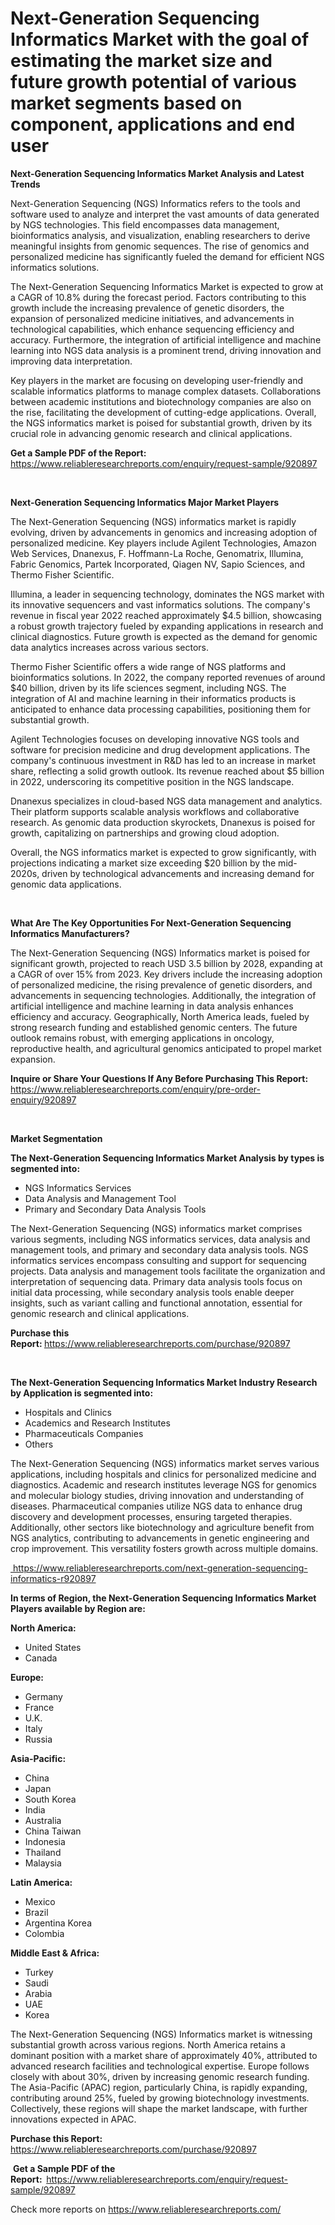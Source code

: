 <p><h1>Next-Generation Sequencing Informatics Market with the goal of estimating the market size and future growth potential of various market segments based on component, applications and end user</h1></p><p><strong>Next-Generation Sequencing Informatics Market Analysis and Latest Trends</strong></p>
<p><p>Next-Generation Sequencing (NGS) Informatics refers to the tools and software used to analyze and interpret the vast amounts of data generated by NGS technologies. This field encompasses data management, bioinformatics analysis, and visualization, enabling researchers to derive meaningful insights from genomic sequences. The rise of genomics and personalized medicine has significantly fueled the demand for efficient NGS informatics solutions.</p><p>The Next-Generation Sequencing Informatics Market is expected to grow at a CAGR of 10.8% during the forecast period. Factors contributing to this growth include the increasing prevalence of genetic disorders, the expansion of personalized medicine initiatives, and advancements in technological capabilities, which enhance sequencing efficiency and accuracy. Furthermore, the integration of artificial intelligence and machine learning into NGS data analysis is a prominent trend, driving innovation and improving data interpretation.</p><p>Key players in the market are focusing on developing user-friendly and scalable informatics platforms to manage complex datasets. Collaborations between academic institutions and biotechnology companies are also on the rise, facilitating the development of cutting-edge applications. Overall, the NGS informatics market is poised for substantial growth, driven by its crucial role in advancing genomic research and clinical applications.</p></p>
<p><strong>Get a Sample PDF of the Report:&nbsp;</strong> <a href="https://www.reliableresearchreports.com/enquiry/request-sample/920897?utm_campaign=2646&utm_medium=2&utm_source=Github&utm_content=ia&utm_term=03032025&utm_id=next-generation-sequencing-informatics">https://www.reliableresearchreports.com/enquiry/request-sample/920897</a></p>
<p>&nbsp;</p>
<p><strong>Next-Generation Sequencing Informatics Major Market Players</strong></p>
<p><p>The Next-Generation Sequencing (NGS) informatics market is rapidly evolving, driven by advancements in genomics and increasing adoption of personalized medicine. Key players include Agilent Technologies, Amazon Web Services, Dnanexus, F. Hoffmann-La Roche, Genomatrix, Illumina, Fabric Genomics, Partek Incorporated, Qiagen NV, Sapio Sciences, and Thermo Fisher Scientific.</p><p>Illumina, a leader in sequencing technology, dominates the NGS market with its innovative sequencers and vast informatics solutions. The company's revenue in fiscal year 2022 reached approximately $4.5 billion, showcasing a robust growth trajectory fueled by expanding applications in research and clinical diagnostics. Future growth is expected as the demand for genomic data analytics increases across various sectors.</p><p>Thermo Fisher Scientific offers a wide range of NGS platforms and bioinformatics solutions. In 2022, the company reported revenues of around $40 billion, driven by its life sciences segment, including NGS. The integration of AI and machine learning in their informatics products is anticipated to enhance data processing capabilities, positioning them for substantial growth.</p><p>Agilent Technologies focuses on developing innovative NGS tools and software for precision medicine and drug development applications. The company's continuous investment in R&D has led to an increase in market share, reflecting a solid growth outlook. Its revenue reached about $5 billion in 2022, underscoring its competitive position in the NGS landscape.</p><p>Dnanexus specializes in cloud-based NGS data management and analytics. Their platform supports scalable analysis workflows and collaborative research. As genomic data production skyrockets, Dnanexus is poised for growth, capitalizing on partnerships and growing cloud adoption.</p><p>Overall, the NGS informatics market is expected to grow significantly, with projections indicating a market size exceeding $20 billion by the mid-2020s, driven by technological advancements and increasing demand for genomic data applications.</p></p>
<p>&nbsp;</p>
<p><strong>What Are The Key Opportunities For Next-Generation Sequencing Informatics Manufacturers?</strong></p>
<p><p>The Next-Generation Sequencing (NGS) Informatics market is poised for significant growth, projected to reach USD 3.5 billion by 2028, expanding at a CAGR of over 15% from 2023. Key drivers include the increasing adoption of personalized medicine, the rising prevalence of genetic disorders, and advancements in sequencing technologies. Additionally, the integration of artificial intelligence and machine learning in data analysis enhances efficiency and accuracy. Geographically, North America leads, fueled by strong research funding and established genomic centers. The future outlook remains robust, with emerging applications in oncology, reproductive health, and agricultural genomics anticipated to propel market expansion.</p></p>
<p><strong>Inquire or Share Your Questions If Any Before Purchasing This Report:</strong> <a href="https://www.reliableresearchreports.com/enquiry/pre-order-enquiry/920897?utm_campaign=2646&utm_medium=2&utm_source=Github&utm_content=ia&utm_term=03032025&utm_id=next-generation-sequencing-informatics">https://www.reliableresearchreports.com/enquiry/pre-order-enquiry/920897</a></p>
<p>&nbsp;</p>
<p><strong>Market Segmentation</strong></p>
<p><strong>The Next-Generation Sequencing Informatics Market Analysis by types is segmented into:</strong></p>
<p><ul><li>NGS Informatics Services</li><li>Data Analysis and Management Tool</li><li>Primary and Secondary Data Analysis Tools</li></ul></p>
<p><p>The Next-Generation Sequencing (NGS) informatics market comprises various segments, including NGS informatics services, data analysis and management tools, and primary and secondary data analysis tools. NGS informatics services encompass consulting and support for sequencing projects. Data analysis and management tools facilitate the organization and interpretation of sequencing data. Primary data analysis tools focus on initial data processing, while secondary analysis tools enable deeper insights, such as variant calling and functional annotation, essential for genomic research and clinical applications.</p></p>
<p><strong>Purchase this Report:&nbsp;</strong><a href="https://www.reliableresearchreports.com/purchase/920897?utm_campaign=2646&utm_medium=2&utm_source=Github&utm_content=ia&utm_term=03032025&utm_id=next-generation-sequencing-informatics">https://www.reliableresearchreports.com/purchase/920897</a></p>
<p>&nbsp;</p>
<p><strong>The Next-Generation Sequencing Informatics Market Industry Research by Application is segmented into:</strong></p>
<p><ul><li>Hospitals and Clinics</li><li>Academics and Research Institutes</li><li>Pharmaceuticals Companies</li><li>Others</li></ul></p>
<p><p>The Next-Generation Sequencing (NGS) informatics market serves various applications, including hospitals and clinics for personalized medicine and diagnostics. Academic and research institutes leverage NGS for genomics and molecular biology studies, driving innovation and understanding of diseases. Pharmaceutical companies utilize NGS data to enhance drug discovery and development processes, ensuring targeted therapies. Additionally, other sectors like biotechnology and agriculture benefit from NGS analytics, contributing to advancements in genetic engineering and crop improvement. This versatility fosters growth across multiple domains.</p></p>
<p><a href="https://www.reliableresearchreports.com/next-generation-sequencing-informatics-r920897?utm_campaign=2646&utm_medium=2&utm_source=Github&utm_content=ia&utm_term=03032025&utm_id=next-generation-sequencing-informatics">&nbsp;https://www.reliableresearchreports.com/next-generation-sequencing-informatics-r920897</a></p>
<p><strong>In terms of Region, the Next-Generation Sequencing Informatics Market Players available by Region are:</strong></p>
<p>
    <p> <strong> North America: </strong>
        <ul>
            <li>United States</li>
            <li>Canada</li>
        </ul>
        </p> 
    <p> <strong> Europe: </strong>
        <ul>
            <li>Germany</li>
            <li>France</li>
            <li>U.K.</li>
            <li>Italy</li>
            <li>Russia</li>
        </ul>
        </p> 
    <p> <strong> Asia-Pacific: </strong>
        <ul>
            <li>China</li>
            <li>Japan</li>
            <li>South Korea</li>
            <li>India</li>
            <li>Australia</li>
            <li>China Taiwan</li>
            <li>Indonesia</li>
            <li>Thailand</li>
            <li>Malaysia</li>
        </ul>
        </p> 
    <p> <strong> Latin America: </strong>
        <ul>
            <li>Mexico</li>
            <li>Brazil</li>
            <li>Argentina Korea</li>
            <li>Colombia</li>
        </ul>
        </p> 
    <p> <strong> Middle East & Africa: </strong>
        <ul>
            <li>Turkey</li>
            <li>Saudi</li>
            <li>Arabia</li>
            <li>UAE</li>
            <li>Korea</li>
        </ul>
    </p>
    </p>
<p><p>The Next-Generation Sequencing (NGS) Informatics market is witnessing substantial growth across various regions. North America retains a dominant position with a market share of approximately 40%, attributed to advanced research facilities and technological expertise. Europe follows closely with about 30%, driven by increasing genomic research funding. The Asia-Pacific (APAC) region, particularly China, is rapidly expanding, contributing around 25%, fueled by growing biotechnology investments. Collectively, these regions will shape the market landscape, with further innovations expected in APAC.</p></p>
<p><strong>Purchase this Report: </strong><a href="https://www.reliableresearchreports.com/purchase/920897?utm_campaign=2646&utm_medium=2&utm_source=Github&utm_content=ia&utm_term=03032025&utm_id=next-generation-sequencing-informatics">https://www.reliableresearchreports.com/purchase/920897</a></p>
<p>&nbsp;<strong>Get a Sample PDF of the Report:&nbsp;&nbsp;</strong><a href="https://www.reliableresearchreports.com/enquiry/request-sample/920897?utm_campaign=2646&utm_medium=2&utm_source=Github&utm_content=ia&utm_term=03032025&utm_id=next-generation-sequencing-informatics">https://www.reliableresearchreports.com/enquiry/request-sample/920897</a></p>
<p><strong></strong></p>
<p>Check more reports on <a href="https://www.reliableresearchreports.com/?utm_campaign=2646&utm_medium=2&utm_source=Github&utm_content=ia&utm_term=03032025&utm_id=next-generation-sequencing-informatics">https://www.reliableresearchreports.com/</a></p>